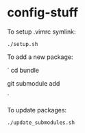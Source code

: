 # config-stuff
To setup .vimrc symlink:

`./setup.sh`

To add a new package:

`
cd bundle

git submodule add <path to repo>

`

To update packages:

`
./update_submodules.sh
`
